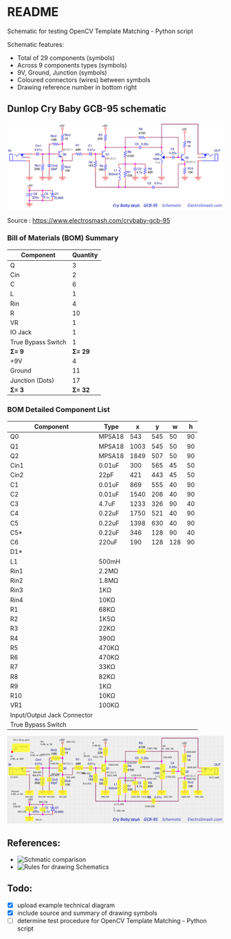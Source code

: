 # README

Schematic for testing OpenCV Template Matching - Python script

Schematic features:
+ Total of 29 components (symbols)
+ Across 9 components types (symbols)
+ 9V, Ground, Junction (symbols)
+ Coloured connectors (wires) between symbols
+ Drawing reference number in bottom right

## Dunlop Cry Baby GCB-95 schematic

![Dunlop Cry Baby GCB-95 schematic](cry-baby-wah-gcb-95-schematic.png?raw=true "Original Schematic")

Source : https://www.electrosmash.com/crybaby-gcb-95

### Bill of Materials (BOM) Summary

Component | Quantity
------------ | -------------
Q | 3 
Cin | 2
C | 6
L | 1
Rin | 4
R | 10
VR | 1
IO Jack | 1
True Bypass Switch | 1
__&Sigma;= 9__ | __&Sigma;= 29__ 
+9V | 4
Ground | 11
Junction (Dots) | 17
__&Sigma;= 3__ | __&Sigma;= 32__ 


### BOM Detailed Component List

Component | Type | x | y | w | h
--- | --- | --- | --- | --- | ---|
Q0 |  MPSA18 | 543 | 545 | 50 | 90 |
Q1  | MPSA18 | 1003 | 545 | 50 | 90 |
Q2  | MPSA18 | 1849 | 507 | 50 | 90 |
Cin1 |  0.01uF | 300 | 565 | 45 | 50 |
Cin2 |  22pF | 421 | 443 | 45 | 50 |
C1 |  0.01uF | 869 | 555 | 40 | 90 |
C2 |  0.01uF | 1540 | 206 | 40 | 90 |
C3 |  4.7uF | 1233 | 326 | 90 | 40 |
C4 |  0.22uF | 1750 | 521 | 40| 90 |
C5 |  0.22uF | 1398 | 630 | 40 | 90 |
C5* |  0.22uF | 346 | 128 | 90 | 40 |
C6 |  220uF | 190 | 128 | 128 | 90 |
D1* | | | | | |
L1 |  500mH | | | | |
Rin1 |  2.2MΩ | | | | |
Rin2 |  1.8MΩ | | | | |
Rin3 |  1KΩ | | | | |
Rin4 |  10KΩ | | | | |
R1 |  68KΩ | | | | |
R2 |  1K5Ω | | | | |
R3 |  22KΩ | | | | |
R4 |  390Ω | | | | |
R5 |  470KΩ | | | | |
R6 |  470KΩ | | | | |
R7 |  33KΩ | | | | |
R8 |  82KΩ | | | | |
R9 |  1KΩ | | | | |
R10 | 10KΩ | | | | |
VR1 | 100KΩ | | | | |
Input/Output Jack Connector | | | | | |
True Bypass Switch| | | | | |

![Dunlop Cry Baby GCB-95 schematic with highlighted symbols](cry-baby-wah-gcb-95-schematic-gridlines.png?raw=true "Marked-up Schematic")

## References:

+ ![Schmatic comparison](https://electronics.stackexchange.com/questions/105136/whats-a-schematic-compared-to-other-diagrams)
+ ![Rules for drawing Schematics](https://electronics.stackexchange.com/questions/28251/rules-and-guidelines-for-drawing-good-schematics)


## Todo:

- [x] upload example technical diagram
- [x] include source and summary of drawing symbols
- [ ] determine test procedure for OpenCV Template Matching - Python script
